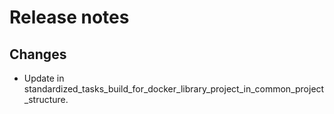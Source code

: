 # Release notes

## Changes

- Update in standardized_tasks_build_for_docker_library_project_in_common_project_structure.
